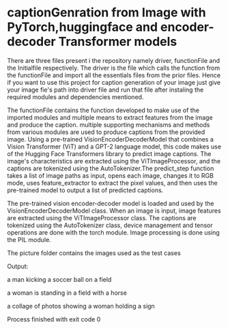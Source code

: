 # captionGenration from Image with PyTorch,huggingface and encoder-decoder Transformer models

There are three files present i the repository namely driver, functionFile and the Initialfile respectively.
The driver is the file which calls the function from the functionFile and import all the essentials files from the prior files.
Hence if you want to use this project for caption generation of your image just give your image fie's path into driver file and run that file after instaling the required modules and dependencies mentioned.

The functionFile contains the function developed to make use of the imported modules and multiple means to extract features from the image and produce the caption. multiple supporting mechanisms and methods from various modules are used to produce captions from the provided image.
Using a pre-trained VisionEncoderDecoderModel that combines a Vision Transformer (ViT) and a GPT-2 language model, this code makes use of the Hugging Face Transformers library to predict image captions. The image's characteristics are extracted using the ViTImageProcessor, and the captions are tokenized using the AutoTokenizer.The predict_step function takes a list of image paths as input, opens each image, changes it to RGB mode, uses feature_extractor to extract the pixel values, and then uses the pre-trained model to output a list of predicted captions.

The pre-trained vision encoder-decoder model is loaded and used by the VisionEncoderDecoderModel class. When an image is input, image features are extracted using the ViTImageProcessor class. The captions are tokenized using the AutoTokenizer class, device management and tensor operations are done with the torch module. Image processing is done using the PIL module.

The picture folder contains the images used as the test cases

Output:

a man kicking a soccer ball on a field

a woman is standing in a field with a horse

a collage of photos showing a woman holding a sign

Process finished with exit code 0
